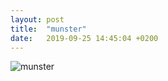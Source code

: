 ```yaml
---
layout: post
title:  "munster"
date:   2019-09-25 14:45:04 +0200
---
```


![munster]({{site.baseurl}}/assets/munster.jpg)
